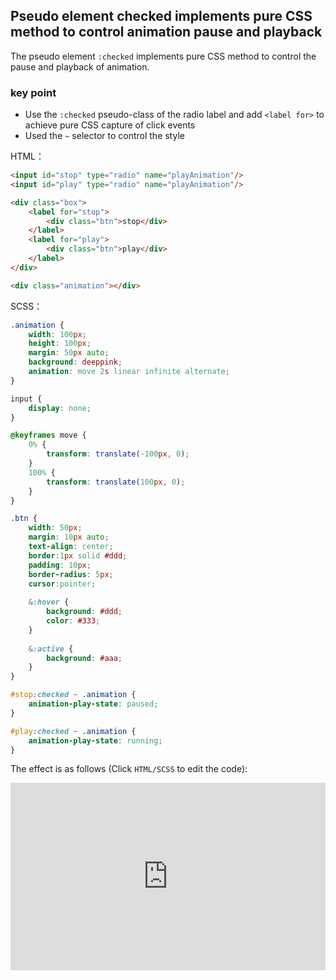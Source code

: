 ## Pseudo element checked implements pure CSS method to control animation pause and playback

The pseudo element `:checked` implements pure CSS method to control the pause and playback of animation.

### key point

+ Use the `:checked` pseudo-class of the radio label and add `<label for>` to achieve pure CSS capture of click events
+ Used the `~` selector to control the style

HTML：

```html
<input id="stop" type="radio" name="playAnimation"/>
<input id="play" type="radio" name="playAnimation"/>

<div class="box">
    <label for="stop">
        <div class="btn">stop</div>
    </label>
    <label for="play">
        <div class="btn">play</div>
    </label>
</div>

<div class="animation"></div>
```

SCSS：
```scss
.animation {
    width: 100px;
    height: 100px;
    margin: 50px auto;
    background: deeppink;
    animation: move 2s linear infinite alternate;
}

input {
    display: none;
}

@keyframes move {
    0% {
        transform: translate(-100px, 0);
    }
    100% {
        transform: translate(100px, 0);
    }
}

.btn {
    width: 50px;
    margin: 10px auto;
    text-align: center;
    border:1px solid #ddd;
    padding: 10px;
    border-radius: 5px;
    cursor:pointer;
    
    &:hover {
        background: #ddd;
        color: #333;
    }
    
    &:active {
        background: #aaa;
    }
}

#stop:checked ~ .animation {
    animation-play-state: paused;
}

#play:checked ~ .animation {
    animation-play-state: running;
}
```

The effect is as follows (Click `HTML/SCSS` to edit the code):

<iframe height="300" style="width: 100%;" scrolling="no" title="pesudo-animation-control" src="https://codepen.io/dvha/embed/rNoZLXB?default-tab=html%2Cresult" frameborder="no" loading="lazy" allowtransparency="true" allowfullscreen="true">
  See the Pen <a href="https://codepen.io/dvha/pen/rNoZLXB">
  pesudo-animation-control</a> by HaDV (<a href="https://codepen.io/dvha">@dvha</a>)
  on <a href="https://codepen.io">CodePen</a>.
</iframe>
